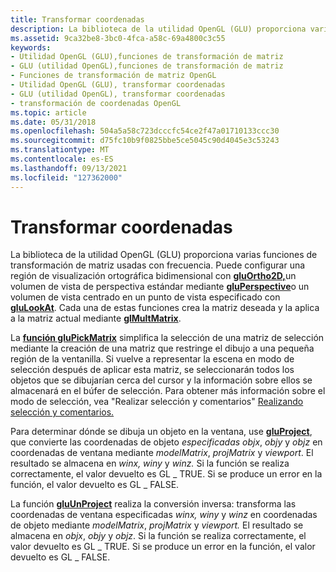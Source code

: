 ```yaml
---
title: Transformar coordenadas
description: La biblioteca de la utilidad OpenGL (GLU) proporciona varias funciones de transformación de matriz usadas con frecuencia.
ms.assetid: 9ca32be8-3bc0-4fca-a58c-69a4800c3c55
keywords:
- Utilidad OpenGL (GLU),funciones de transformación de matriz
- GLU (utilidad OpenGL),funciones de transformación de matriz
- Funciones de transformación de matriz OpenGL
- Utilidad OpenGL (GLU), transformar coordenadas
- GLU (utilidad OpenGL), transformar coordenadas
- transformación de coordenadas OpenGL
ms.topic: article
ms.date: 05/31/2018
ms.openlocfilehash: 504a5a58c723dcccfc54ce2f47a01710133ccc30
ms.sourcegitcommit: d75fc10b9f0825bbe5ce5045c90d4045e3c53243
ms.translationtype: MT
ms.contentlocale: es-ES
ms.lasthandoff: 09/13/2021
ms.locfileid: "127362000"
---
```

# <a name="transforming-coordinates"></a>Transformar coordenadas

La biblioteca de la utilidad OpenGL (GLU) proporciona varias funciones de transformación de matriz usadas con frecuencia. Puede configurar una región de visualización ortográfica bidimensional con [**gluOrtho2D,**](gluortho2d.md)un volumen de vista de perspectiva estándar mediante [**gluPerspective**](gluperspective.md)o un volumen de vista centrado en un punto de vista especificado con [**gluLookAt**](glulookat.md). Cada una de estas funciones crea la matriz deseada y la aplica a la matriz actual mediante [**glMultMatrix**](glmultmatrix.md).

La [**función gluPickMatrix**](glupickmatrix.md) simplifica la selección de una matriz de selección mediante la creación de una matriz que restringe el dibujo a una pequeña región de la ventanilla. Si vuelve a representar la escena en modo de selección después de aplicar esta matriz, se seleccionarán todos los objetos que se dibujarían cerca del cursor y la información sobre ellos se almacenará en el búfer de selección. Para obtener más información sobre el modo de selección, vea "Realizar selección y comentarios" [Realizando selección y comentarios.](performing-selection-and-feedback.md)

Para determinar dónde se dibuja un objeto en la ventana, use [**gluProject**](gluproject.md), que convierte las coordenadas de objeto *especificadas objx*, *objy* y *objz* en coordenadas de ventana mediante *modelMatrix*, *projMatrix* y *viewport*. El resultado se almacena en *winx,* *winy* y *winz.* Si la función se realiza correctamente, el valor devuelto es GL \_ TRUE. Si se produce un error en la función, el valor devuelto es GL \_ FALSE.

La función [**gluUnProject**](gluunproject.md) realiza la conversión inversa: transforma las coordenadas de ventana especificadas *winx,* *winy* y *winz* en coordenadas de objeto mediante *modelMatrix*, *projMatrix* y *viewport.* El resultado se almacena en *objx*, *objy* y *objz*. Si la función se realiza correctamente, el valor devuelto es GL \_ TRUE. Si se produce un error en la función, el valor devuelto es GL \_ FALSE.

 

 




